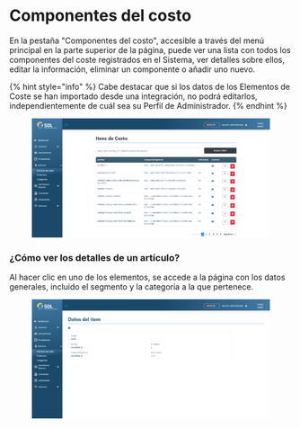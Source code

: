 # Componentes del costo

En la pestaña "Componentes del costo", accesible a través del menú principal en la parte superior de la página, puede ver una lista con todos los componentes del coste registrados en el Sistema, ver detalles sobre ellos, editar la información, eliminar un componente o añadir uno nuevo.

{% hint style="info" %}
Cabe destacar que si los datos de los Elementos de Coste se han importado desde una integración, no podrá editarlos, independientemente de cuál sea su Perfil de Administrador.
{% endhint %}

<figure><img src="../../../../.gitbook/assets/itens.png" alt=""><figcaption></figcaption></figure>

### ¿Cómo ver los detalles de un artículo?

Al hacer clic en uno de los elementos, se accede a la página con los datos generales, incluido el segmento y la categoría a la que pertenece.

<figure><img src="../../../../.gitbook/assets/itens-dado.png" alt=""><figcaption></figcaption></figure>
